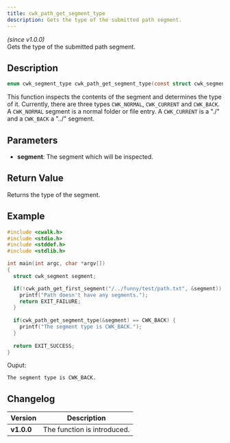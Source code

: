 ```yaml
---
title: cwk_path_get_segment_type
description: Gets the type of the submitted path segment.
---
```


_(since v1.0.0)_  
Gets the type of the submitted path segment.

## Description
```c
enum cwk_segment_type cwk_path_get_segment_type(const struct cwk_segment *segment);
```

This function inspects the contents of the segment and determines the type of it. Currently, there are three types ``CWK_NORMAL``, ``CWK_CURRENT`` and ``CWK_BACK``. A ``CWK_NORMAL`` segment is a normal folder or file entry. A ``CWK_CURRENT`` is a "./" and a ``CWK_BACK`` a "../" segment.

## Parameters
 * **segment**: The segment which will be inspected.

## Return Value
Returns the type of the segment.

## Example
```c
#include <cwalk.h>
#include <stdio.h>
#include <stddef.h>
#include <stdlib.h>

int main(int argc, char *argv[])
{
  struct cwk_segment segment;

  if(!cwk_path_get_first_segment("/../funny/test/path.txt", &segment)) {
    printf("Path doesn't have any segments.");
    return EXIT_FAILURE;
  }
  
  if(cwk_path_get_segment_type(&segment) == CWK_BACK) {
    printf("The segment type is CWK_BACK.");
  }
  
  return EXIT_SUCCESS;
}
```

Ouput:
```
The segment type is CWK_BACK.
```

## Changelog

| Version    | Description                                            |
|------------|--------------------------------------------------------|
| **v1.0.0** | The function is introduced.                            |